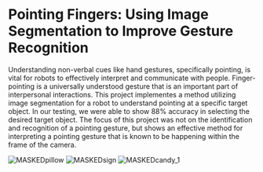 # Pointing Fingers: Using Image Segmentation to Improve Gesture Recognition

Understanding non-verbal cues
like hand gestures, specifically pointing, is vital for robots
to effectively interpret and communicate with people. Finger-
pointing is a universally understood gesture that is an important
part of interpersonal interactions. This project implementes a method
utilizing image segmentation for a robot to understand pointing
at a specific target object. In our testing, we were able to show
88% accuracy in selecting the desired target object. The focus of this project was not on the identification and recognition of a pointing
gesture, but shows an effective method for interpreting a pointing
gesture that is known to be happening within the frame of the
camera.

![MASKEDpillow](https://github.com/user-attachments/assets/5995db0f-b755-4ce2-934b-034fa2e1c1b1)
![MASKEDsign](https://github.com/user-attachments/assets/d7a6f95e-554f-47ac-8dd4-9c075288e0cf)
![MASKEDcandy_1](https://github.com/user-attachments/assets/7447a195-6fb0-4ee7-9f11-14542538c02f)

